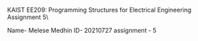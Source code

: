
KAIST EE209: Programming Structures for Electrical Engineering\
Assignment 5\



Name- Melese Medhin
ID- 20210727
assignment - 5
